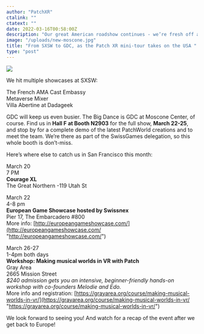 ```yaml
---
author: "PatchXR"
ctalink: ""
ctatext: ""
date: 2022-03-16T00:58:00Z
description: "Our great American roadshow continues - we’re fresh off a ton of exciting SXSW experiences in Texas, and are now headed for an action-packed few days at San Francisco’s GDC."
image: "/uploads/new-moscone.jpg"
title: "From SXSW to GDC, as the Patch XR mini-tour takes on the USA "
type: "post"
---
```

![](/uploads/new-moscone.jpg)

We hit multiple showcases at SXSW:

The French AMA Cast Embassy  
Metaverse Mixer  
Villa Abertine at Dadageek

GDC will keep us even busier. The Big Dance is GDC at Moscone Center, of course. Find us in **Hall F at Booth N2903** for the full show, **March 22-25**, and stop by for a complete demo of the latest PatchWorld creations and to meet the team. We’re there as part of the SwissGames delegation, so this whole booth is don’t-miss.

Here’s where else to catch us in San Francisco this month:

March 20  
7 PM  
**Courage XL**  
The Great Northern -119 Utah St

March 22  
4-8 pm  
**European Game Showcase hosted by Swissnex**  
Pier 17, The Embarcadero #800  
More info: [http://europeangameshowcase.com/](http://europeangameshowcase.com/ "http://europeangameshowcase.com/")

March 26-27  
1-4pm both days  
**Workshop: Making musical worlds in VR with Patch**  
Gray Area  
2665 Mission Street  
_$240 admission gets you an intensive, beginner-friendly hands-on workshop with co-founders Melodie and Edo._  
More info and registration: [https://grayarea.org/course/making-musical-worlds-in-vr/](https://grayarea.org/course/making-musical-worlds-in-vr/ "https://grayarea.org/course/making-musical-worlds-in-vr/")

We look forward to seeing you! And watch for a recap of the event after we get back to Europe!
